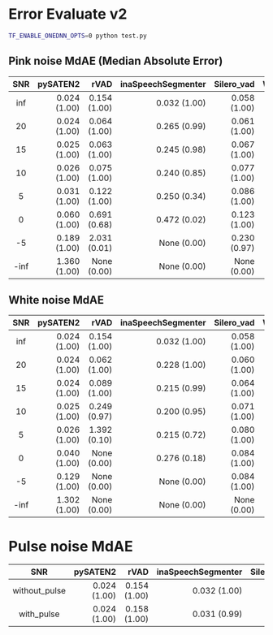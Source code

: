 # Error Evaluate v2

```sh
TF_ENABLE_ONEDNN_OPTS=0 python test.py
```

## Pink noise MdAE (Median Absolute Error)

|SNR|pySATEN2|rVAD|inaSpeechSegmenter|Silero_vad|WhisperX|
|:---:|---:|---:|---:|---:|---:|
|inf|0.024 (1.00)|0.154 (1.00)|0.032 (1.00)|0.058 (1.00)|0.045 (1.00)|
|20|0.024 (1.00)|0.064 (1.00)|0.265 (0.99)|0.061 (1.00)|0.047 (1.00)|
|15|0.025 (1.00)|0.063 (1.00)|0.245 (0.98)|0.067 (1.00)|0.052 (1.00)|
|10|0.026 (1.00)|0.075 (1.00)|0.240 (0.85)|0.077 (1.00)|0.056 (1.00)|
|5|0.031 (1.00)|0.122 (1.00)|0.250 (0.34)|0.086 (1.00)|0.089 (1.00)|
|0|0.060 (1.00)|0.691 (0.68)|0.472 (0.02)|0.123 (1.00)|0.155 (0.99)|
|-5|0.189 (1.00)|2.031 (0.01)|None (0.00)|0.230 (0.97)|0.321 (0.87)|
|-inf|1.360 (1.00)|None (0.00)|None (0.00)|None (0.00)|None (0.00)|

## White noise MdAE

|SNR|pySATEN2|rVAD|inaSpeechSegmenter|Silero_vad|WhisperX|
|:---:|---:|---:|---:|---:|---:|
|inf|0.024 (1.00)|0.154 (1.00)|0.032 (1.00)|0.058 (1.00)|0.045 (1.00)|
|20|0.024 (1.00)|0.062 (1.00)|0.228 (1.00)|0.060 (1.00)|0.043 (1.00)|
|15|0.024 (1.00)|0.089 (1.00)|0.215 (0.99)|0.064 (1.00)|0.047 (1.00)|
|10|0.025 (1.00)|0.249 (0.97)|0.200 (0.95)|0.071 (1.00)|0.049 (1.00)|
|5|0.026 (1.00)|1.392 (0.10)|0.215 (0.72)|0.080 (1.00)|0.055 (1.00)|
|0|0.040 (1.00)|None (0.00)|0.276 (0.18)|0.084 (1.00)|0.080 (1.00)|
|-5|0.129 (1.00)|None (0.00)|None (0.00)|0.084 (1.00)|0.122 (1.00)|
|-inf|1.302 (1.00)|None (0.00)|None (0.00)|None (0.00)|1.957 (0.00)|

# Pulse noise MdAE

|SNR|pySATEN2|rVAD|inaSpeechSegmenter|Silero_vad|WhisperX|
|:---:|---:|---:|---:|---:|---:|
|without_pulse|0.024 (1.00)|0.154 (1.00)|0.032 (1.00)|0.058 (1.00)|0.045 (1.00)|
|with_pulse|0.024 (1.00)|0.158 (1.00)|0.031 (0.99)|0.058 (1.00)|0.051 (1.00)|
